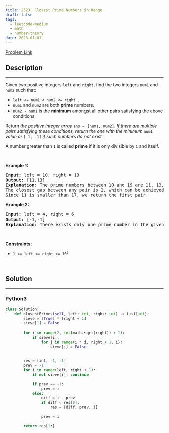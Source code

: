 ```yaml
---
title: 2523. Closest Prime Numbers in Range
draft: false
tags: 
  - leetcode-medium
  - math
  - number-theory
date: 2023-01-01
---
```


[Problem Link](https://leetcode.com/problems/closest-prime-numbers-in-range/)

## Description

---
<p>Given two positive integers <code>left</code> and <code>right</code>, find the two integers <code>num1</code> and <code>num2</code> such that:</p>

<ul>
	<li><code>left &lt;= num1 &lt; num2 &lt;= right </code>.</li>
	<li><code>num1</code> and <code>num2</code> are both <strong>prime</strong> numbers.</li>
	<li><code>num2 - num1</code> is the <strong>minimum</strong> amongst all other pairs satisfying the above conditions.</li>
</ul>

<p>Return <em>the positive integer array</em> <code>ans = [num1, num2]</code>. <em>If there are multiple pairs satisfying these conditions, return the one with the minimum</em> <code>num1</code> <em>value or</em> <code>[-1, -1]</code> <em>if such numbers do not exist.</em></p>

<p>A number greater than <code>1</code> is called <b>prime</b> if it is only divisible by <code>1</code> and itself.</p>

<p>&nbsp;</p>
<p><strong class="example">Example 1:</strong></p>

<pre>
<strong>Input:</strong> left = 10, right = 19
<strong>Output:</strong> [11,13]
<strong>Explanation:</strong> The prime numbers between 10 and 19 are 11, 13, 17, and 19.
The closest gap between any pair is 2, which can be achieved by [11,13] or [17,19].
Since 11 is smaller than 17, we return the first pair.
</pre>

<p><strong class="example">Example 2:</strong></p>

<pre>
<strong>Input:</strong> left = 4, right = 6
<strong>Output:</strong> [-1,-1]
<strong>Explanation:</strong> There exists only one prime number in the given range, so the conditions cannot be satisfied.
</pre>

<p>&nbsp;</p>
<p><strong>Constraints:</strong></p>

<ul>
	<li><code>1 &lt;= left &lt;= right &lt;= 10<sup>6</sup></code></li>
</ul>

<p>&nbsp;</p>
<style type="text/css">.spoilerbutton {display:block; border:dashed; padding: 0px 0px; margin:10px 0px; font-size:150%; font-weight: bold; color:#000000; background-color:cyan; outline:0; 
}
.spoiler {overflow:hidden;}
.spoiler > div {-webkit-transition: all 0s ease;-moz-transition: margin 0s ease;-o-transition: all 0s ease;transition: margin 0s ease;}
.spoilerbutton[value="Show Message"] + .spoiler > div {margin-top:-500%;}
.spoilerbutton[value="Hide Message"] + .spoiler {padding:5px;}
</style>


## Solution

---
### Python3
``` py title='closest-prime-numbers-in-range'
class Solution:
    def closestPrimes(self, left: int, right: int) -> List[int]:
        sieve = [True] * (right + 1)
        sieve[1] = False
        
        for i in range(2, int(math.sqrt(right)) + 1):
            if sieve[i]:
                for j in range(i * i, right + 1, i):
                    sieve[j] = False
            
        
        res = [inf, -1, -1]
        prev = -1
        for i in range(left, right + 1):
            if not sieve[i]: continue
            
            if prev == -1:
                prev = i
            else:
                diff = i - prev
                if diff < res[0]:
                    res = [diff, prev, i]
                
                prev = i
        
        return res[1:]
            
```


